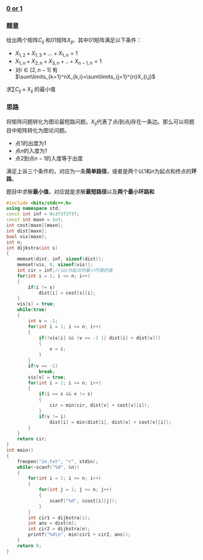 ### [0 or 1](https://vjudge.net/problem/HDU-4370)

### 题意

给出两个矩阵$C_{ij}$ 和$01$矩阵$X_{ij}$。其中$01$矩阵满足以下条件：

+ $X_{1,2}+X_{1,3}+...+X_{1,n}=1$
+ $X_{1,n}+X_{2,n}+X_{3,n}+..+X_{n-1,n}=1$
+ 对$i\in[2,n-1]$ 有$\sum\limits_{k=1}^nX_{k,i}=\sum\limits_{j=1}^{n}X_{i,j}$

求$\sum C_{ij}\times X_{ij}$ 的最小值

### 思路

将矩阵问题转化为图论最短路问题。$X_{ij}$代表了点$i$到点$j$存在一条边。那么可以将题目中矩阵转化为图论问题。

+ 点$1$的出度为1
+ 点$n$的入度为1
+ 点$2$到点$n-1$的入度等于出度

满足上诉三个条件的，对应为一条**简单路径**，或者是两个以$1$和$n$为起点和终点的**环路**。

题目中求解**最小值**，对应就是求解**最短路径**以及**两个最小环路和**

```cpp
#include <bits/stdc++.h>
using namespace std;
const int inf = 0x3f3f3f3f;
const int maxn = 1e3;
int cost[maxn][maxn];
int dist[maxn];
bool vis[maxn];
int n;
int dijkstra(int s)
{
    memset(dist, inf, sizeof(dist));
    memset(vis, 0, sizeof(vis));
    int cir = inf;//以s为起点的最小环路的值
    for(int i = 1; i <= n; i++)
    {
        if(i != s)
            dist[i] = cost[s][i];
    }
    vis[s] = true;
    while(true)
    {
        int v = -1;
        for(int i = 1; i <= n; i++)
        {
            if(!vis[i] && (v == -1 || dist[i] < dist[v]))
            {
                v = i;
            }
        }
        if(v == -1)
            break;
        vis[v] = true;
        for(int i = 1; i <= n; i++)
        {
            if(i == s && v != s)
            {
                cir = min(cir, dist[v] + cost[v][i]);
            }
            if(v != i)
                dist[i] = min(dist[i], dist[v] + cost[v][i]);
        }
    }
    return cir;
}
int main()
{
    freopen("in.txt", "r", stdin);
    while(~scanf("%d", &n))
    {
        for(int i = 1; i <= n; i++)
        {
            for(int j = 1; j <= n; j++)
            {
                scanf("%d", &cost[i][j]);
            }
        }
        int cir1 = dijkstra(1);
        int ans = dist[n];
        int cir2 = dijkstra(n);
        printf("%d\n", min(cir1 + cir2, ans));
    }
    return 0;
}
```

